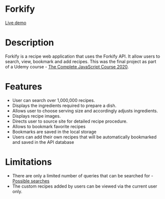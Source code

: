 # Forkify
[Live demo](https://forkify-amina.netlify.app)

# Description
Forkify is a recipe web application that uses the Forkify API. It allow users to search, view, bookmark and add recipes.
This was the final project as part of a Udemy course - [The Complete JavaScript Course 2020](https://www.udemy.com/course/the-complete-javascript-course/).

# Features
- User can search over 1,000,000 recipes.
- Displays the ingredients required to prepare a dish.
- Allows user to choose serving size and accordingly adjusts ingredients.
- Displays recipe images.
- Directs user to source site for detailed recipe procedure.
- Allows to bookmark favorite recipes
- Bookmarks are saved in the local storage
- Users can add their own recipes that will be automatically bookmarked and saved in the API database

# Limitations
* There are only a limited number of queries that can be searched for - [Possible searches](http://forkify-api.herokuapp.com/phrases.html) 
* The custom recipes added by users can be viewed via the current user only. 